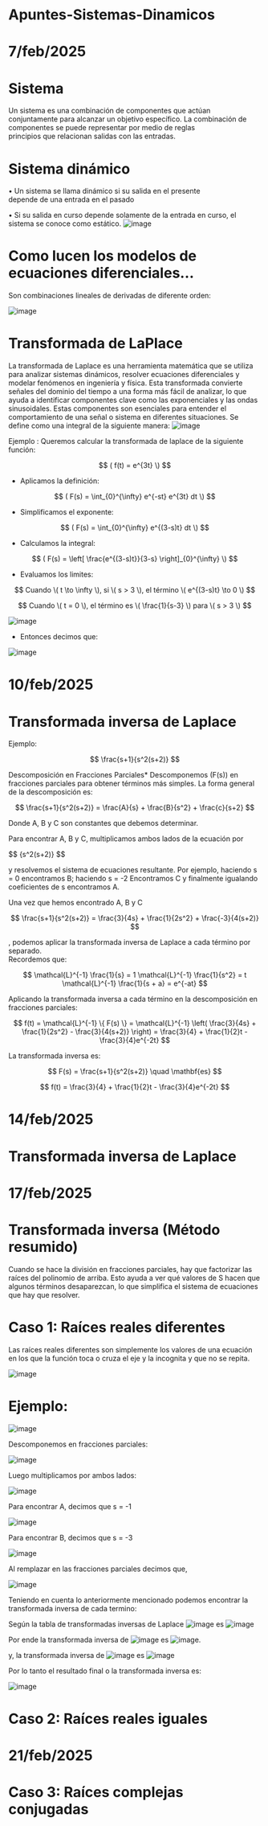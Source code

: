 # Apuntes-Sistemas-Dinamicos

 
# 7/feb/2025


  # Sistema
  Un sistema es una combinación de componentes que actúan conjuntamente para alcanzar un objetivo específico. La combinación de componentes se puede representar por medio de reglas      
  principios que relacionan salidas con las entradas.

  # Sistema dinámico
  • Un sistema se llama dinámico si su salida en el presente                                     
  depende de una entrada en el pasado
  
  • Si su salida en curso depende solamente de la entrada en
  curso, el sistema se conoce como estático.                                                ![image](https://github.com/user-attachments/assets/39d28d0a-cb47-4d66-8025-0e9be5be53bf)


  # Como lucen los modelos de ecuaciones diferenciales…
  Son combinaciones lineales de derivadas de diferente orden:
  
  ![image](https://github.com/user-attachments/assets/54057239-3757-426a-b4f3-2e6480e5c151)

  # Transformada de LaPlace
  La transformada de Laplace es una herramienta matemática que se utiliza para analizar sistemas dinámicos, resolver ecuaciones diferenciales y modelar fenómenos en ingeniería y física. Esta transformada convierte señales del dominio del tiempo a una forma más fácil de analizar, lo que ayuda a identificar componentes clave como las exponenciales y las ondas sinusoidales. Estas componentes son esenciales para entender el comportamiento de una señal o sistema en diferentes situaciones.
  Se define como una integral  de la siguiente manera:
   ![image](https://github.com/user-attachments/assets/7f33218d-6722-438f-87a7-32ee78d290fd)

Ejemplo : Queremos calcular la transformada de laplace de la siguiente función:

$$
( f(t) = e^{3t} \)
$$


  - Aplicamos la definición:

$$
( F(s) = \int_{0}^{\infty} e^{-st} e^{3t} dt \)
$$


- Simplificamos el exponente:

$$
( F(s) = \int_{0}^{\infty} e^{(3-s)t} dt \)
$$


- Calculamos la integral:

$$
( F(s) = \left[ \frac{e^{(3-s)t}}{3-s} \right]_{0}^{\infty} \)
$$



- Evaluamos los limites:


$$
Cuando \( t \to \infty \), si \( s > 3 \), el término \( e^{(3-s)t} \to 0 \)
$$

$$
Cuando \( t = 0 \), el término es \( \frac{1}{s-3} \) para \( s > 3 \)
$$


![image](https://github.com/user-attachments/assets/1996cdbc-f7d6-4561-9ad9-3d33b8146c9b)


- Entonces decimos que:

![image](https://github.com/user-attachments/assets/b4c08c6e-5720-49f6-a751-746cd7cb48fc)

# 10/feb/2025

  # Transformada inversa de Laplace

  Ejemplo:
  
  $$
\frac{s+1}{s^2(s+2)}
$$


  Descomposición en Fracciones Parciales*
  Descomponemos \(F(s)\) en fracciones parciales para obtener términos más simples.  La forma general de la descomposición es:

$$
\frac{s+1}{s^2(s+2)} = \frac{A}{s} + \frac{B}{s^2} + \frac{c}{s+2}
$$

  Donde A, B y C son constantes que debemos determinar.

  Para encontrar A, B y C, multiplicamos ambos lados de la ecuación por
  
  $$
  \{s^2(s+2)}
  $$
  
  y resolvemos el sistema de ecuaciones resultante.  Por ejemplo, haciendo
  s = 0 encontramos B; haciendo s = -2 Encontramos C y finalmente igualando coeficientes de s encontramos A.

  Una vez que hemos encontrado A, B y C 
  
  $$
  \frac{s+1}{s^2(s+2)} = \frac{3}{4s} + \frac{1}{2s^2} + \frac{-3}{4(s+2)}
  $$
  
, podemos aplicar la transformada inversa de Laplace a cada término por separado.  
  Recordemos que: 
  
  $$
  \mathcal{L}^{-1} \frac{1}{s} = 1 \mathcal{L}^{-1} \frac{1}{s^2} = t \mathcal{L}^{-1} \frac{1}{s + a} = e^{-at}
  $$

  Aplicando la transformada inversa a cada término en la descomposición en fracciones parciales:


  $$
f(t) = \mathcal{L}^{-1} \{ F(s) \} = \mathcal{L}^{-1} \left( \frac{3}{4s} + \frac{1}{2s^2} - \frac{3}{4(s+2)} \right) = \frac{3}{4} + \frac{1}{2}t - \frac{3}{4}e^{-2t}
$$




  La transformada inversa es: 


  $$
F(s) = \frac{s+1}{s^2(s+2)} \quad \mathbf{es}
$$

$$
f(t) = \frac{3}{4} + \frac{1}{2}t - \frac{3}{4}e^{-2t}
$$


# 14/feb/2025

  # Transformada inversa de Laplace



# 17/feb/2025

# Transformada inversa (Método resumido)
Cuando se hace la división en fracciones parciales, hay que factorizar las raíces del polinomio de arriba. Esto ayuda a ver qué valores de S
hacen que algunos términos desaparezcan, lo que simplifica el sistema de ecuaciones que hay que resolver.

  # Caso 1: Raíces reales diferentes
  
Las raíces reales diferentes son simplemente los valores de una ecuación en los que la función toca o cruza el eje y la incognita y que no se repita.

![image](https://github.com/user-attachments/assets/342f9510-d63b-4b5e-bc95-304f22a33564)

# Ejemplo: 

![image](https://github.com/user-attachments/assets/90e0435b-413c-44c1-8664-1dc27f487eb8)

Descomponemos en fracciones parciales: 

![image](https://github.com/user-attachments/assets/57de157e-d312-4d86-9a84-9520ea94e142)

Luego multiplicamos por ambos lados:

![image](https://github.com/user-attachments/assets/f2af4794-295f-4885-95a8-0191ea22a0c0)

Para encontrar A, decimos que s = -1

![image](https://github.com/user-attachments/assets/5950387f-2869-4338-91c1-7c2b8672f40b)

Para encontrar B, decimos que s = -3

![image](https://github.com/user-attachments/assets/d9d0d55c-424b-4da5-8c15-ca57478a34f8)

Al remplazar en las fracciones parciales decimos que, 

![image](https://github.com/user-attachments/assets/a11d46c6-f42c-4adb-a42d-043df07b2422)

Teniendo en cuenta lo anteriormente mencionado podemos encontrar la transformada inversa de cada termino:

Según la tabla de transformadas inversas de Laplace ![image](https://github.com/user-attachments/assets/c3df4d4e-cfdc-4f32-8873-c993c6e113fc)  es   ![image](https://github.com/user-attachments/assets/c0762ae0-98b9-481a-bcc5-ec7f9d6b2bb1)


Por ende la transformada inversa de ![image](https://github.com/user-attachments/assets/819e490a-d25e-4475-a0f3-27d2d116058e)  es ![image](https://github.com/user-attachments/assets/9f2e6d56-4390-47d0-97ed-72657bff3208).

y, la transformada inversa de ![image](https://github.com/user-attachments/assets/70f6fa13-4e7b-4e6f-b3d8-1b1acf16ff63)
es   ![image](https://github.com/user-attachments/assets/2bddae17-dd00-44e3-952b-f2635d03a58d)

Por lo tanto el resultado final o la transformada inversa es:

![image](https://github.com/user-attachments/assets/b938e787-afe6-4e64-8b7a-6c2e36327a5c)

  # Caso 2: Raíces reales iguales


# 21/feb/2025

# Caso 3: Raíces complejas conjugadas


















  


   
  



   
